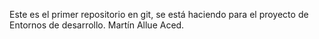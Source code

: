 Este es el primer repositorio en git, se está haciendo para el proyecto de Entornos de desarrollo. Martín Allue Aced.
